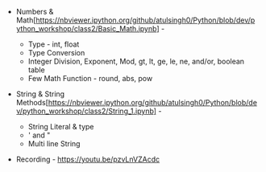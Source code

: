* Numbers & Math[https://nbviewer.ipython.org/github/atulsingh0/Python/blob/dev/python_workshop/class2/Basic_Math.ipynb] - 
	* Type  - int, float
	* Type Conversion  
	* Integer Division, Exponent, Mod, gt, lt, ge, le, ne, and/or, boolean table
	* Few Math Function - round, abs, pow
* String & String Methods[https://nbviewer.ipython.org/github/atulsingh0/Python/blob/dev/python_workshop/class2/String_1.ipynb] - 
	* String Literal & type
	* ' and "
	* Multi line String  

* Recording - https://youtu.be/pzvLnVZAcdc
  
  

	

